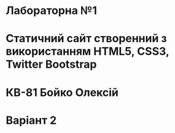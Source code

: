 # Лабораторна №1
# Статичний сайт створенний з використанням HTML5, CSS3, Twitter Bootstrap
# КВ-81 Бойко Олексій
# Варіант 2
